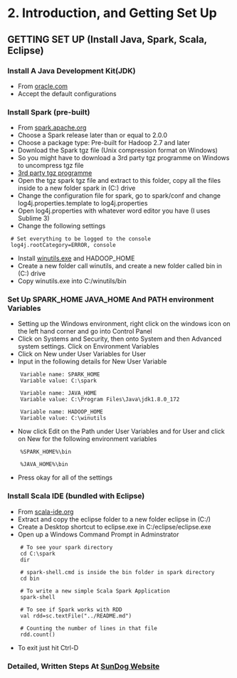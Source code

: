 # 2. Introduction, and Getting Set Up

## GETTING SET UP (Install Java, Spark, Scala, Eclipse)

### Install A Java Development Kit(JDK)
* From [oracle.com](http://www.oracle.com/technetwork/java/javase/downloads/jdk8-downloads-2133151.html)
* Accept the default configurations


### Install Spark (pre-built)
* From [spark.apache.org](https://spark.apache.org/downloads.html)
* Choose a Spark release later than or equal to 2.0.0
* Choose a package type: Pre-built for Hadoop 2.7 and later
* Download the Spark tgz file (Unix compression format on Windows)
* So you might have to download a 3rd party tgz programme on Windows to uncompress tgz file
* [3rd party tgz programme](www.rarlab.com/download.htm)
* Open the tgz spark tgz file and extract to this folder, copy all the files inside to a new folder spark in (C:) drive
* Change the configuration file for spark, go to spark/conf and change log4j.properties.template to log4j.properties
* Open log4j.properties with whatever word editor you have (I uses Sublime 3)
* Change the following settings
```
 # Set everything to be logged to the console
 log4j.rootCategory=ERROR, console
```
* Install [winutils.exe](http://media.sundog-soft.com/SparkScala/winutils.exe) and HADOOP_HOME
* Create a new folder call winutils, and create a new folder called bin in (C:) drive
* Copy winutils.exe into C:/winutils/bin


### Set Up SPARK_HOME JAVA_HOME And PATH environment Variables
* Setting up the Windows environment, right click on the windows icon on the left hand corner and go into Control Panel
* Click on Systems and Security, then onto System and then Advanced system settings. Click on Environment Variables
* Click on New under User Variables for User
* Input in the following details for New User Variable
```
	Variable name: SPARK_HOME
	Variable value: C:\spark

	Variable name: JAVA_HOME
	Variable value: C:\Program Files\Java\jdk1.8.0_172

	Variable name: HADOOP_HOME
	Variable value: C:\winutils
```
* Now click Edit on the Path under User Variables and for User and click on New for the following environment variables
```
	%SPARK_HOME%\bin

	%JAVA_HOME%\bin
```
* Press okay for all of the settings


### Install Scala IDE (bundled with Eclipse)
* From [scala-ide.org](http://scala-ide.org/)
* Extract and copy the eclipse folder to a new folder eclipse in (C:/)
* Create a Desktop shortcut to eclipse.exe in C:/eclipse/eclipse.exe
* Open up a Windows Command Prompt in Adminstrator
```
	# To see your spark directory 
	cd C:\spark
	dir

	# spark-shell.cmd is inside the bin folder in spark directory
	cd bin

	# To write a new simple Scala Spark Application
	spark-shell

	# To see if Spark works with RDD
	val rdd=sc.textFile("../README.md")

	# Counting the number of lines in that file
	rdd.count()
```
* To exit just hit Ctrl-D


### Detailed, Written Steps At [SunDog Website](http://sundog-education.com/spark-scala)

